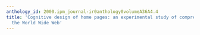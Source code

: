 ```yaml
---
anthology_id: 2000.ipm_journal-ir0anthology0volumeA36A4.4
title: 'Cognitive design of home pages: an experimental study of comprehension on
  the World Wide Web'
---
```

